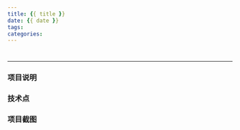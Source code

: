 ```yaml
---
title: {{ title }}
date: {{ date }}
tags:
categories: 
---
```


# <center></center>

---------

### 项目说明



### 技术点



### 项目截图
